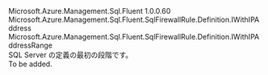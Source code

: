 <Type Name="IBlank" FullName="Microsoft.Azure.Management.Sql.Fluent.SqlFirewallRule.Definition.IBlank">
  <TypeSignature Language="C#" Value="public interface IBlank : Microsoft.Azure.Management.Sql.Fluent.SqlFirewallRule.Definition.IWithIPAddress, Microsoft.Azure.Management.Sql.Fluent.SqlFirewallRule.Definition.IWithIPAddressRange" />
  <TypeSignature Language="ILAsm" Value=".class public interface auto ansi abstract IBlank implements class Microsoft.Azure.Management.Sql.Fluent.SqlFirewallRule.Definition.IWithIPAddress, class Microsoft.Azure.Management.Sql.Fluent.SqlFirewallRule.Definition.IWithIPAddressRange" />
  <TypeSignature Language="DocId" Value="T:Microsoft.Azure.Management.Sql.Fluent.SqlFirewallRule.Definition.IBlank" />
  <TypeSignature Language="VB.NET" Value="Public Interface IBlank&#xA;Implements IWithIPAddress, IWithIPAddressRange" />
  <TypeSignature Language="F#" Value="type IBlank = interface&#xA;    interface IWithIPAddressRange&#xA;    interface IWithIPAddress" />
  <AssemblyInfo>
    <AssemblyName>Microsoft.Azure.Management.Sql.Fluent</AssemblyName>
    <AssemblyVersion>1.0.0.60</AssemblyVersion>
  </AssemblyInfo>
  <Interfaces>
    <Interface>
      <InterfaceName>Microsoft.Azure.Management.Sql.Fluent.SqlFirewallRule.Definition.IWithIPAddress</InterfaceName>
    </Interface>
    <Interface>
      <InterfaceName>Microsoft.Azure.Management.Sql.Fluent.SqlFirewallRule.Definition.IWithIPAddressRange</InterfaceName>
    </Interface>
  </Interfaces>
  <Docs>
    <summary>
            SQL Server の定義の最初の段階です。
            </summary>
    <remarks>To be added.</remarks>
  </Docs>
  <Members />
</Type>